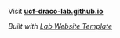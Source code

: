Visit **[ucf-draco-lab.github.io](https://ucf-draco-lab.github.io)** 

_Built with [Lab Website Template](https://greene-lab.gitbook.io/lab-website-template-docs)_

